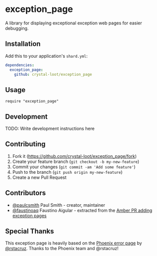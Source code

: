 # exception_page

A library for displaying exceptional exception web pages for easier debugging.

## Installation

Add this to your application's `shard.yml`:

```yaml
dependencies:
  exception_page:
    github: crystal-loot/exception_page
```

## Usage

```crystal
require "exception_page"
```

## Development

TODO: Write development instructions here

## Contributing

1.  Fork it (<https://github.com/crystal-loot/exception_page/fork>)
2.  Create your feature branch (`git checkout -b my-new-feature`)
3.  Commit your changes (`git commit -am 'Add some feature'`)
4.  Push to the branch (`git push origin my-new-feature`)
5.  Create a new Pull Request

## Contributors

- [@paulcsmith](https://github.com/paulcsmith) Paul Smith - creator, maintainer
- [@faustinoaq](https://github.com/faustinoaq) Faustino Aigular - extracted from the [Amber PR adding exception pages](https://github.com/amberframework/amber/pull/864)

## Special Thanks

This exception page is heavily based on the [Phoenix error page](https://github.com/phoenixframework/phoenix/issues/1776)
by [@rstacruz](https://github.com/rstacruz). Thanks to the Phoenix team and @rstacruz!
